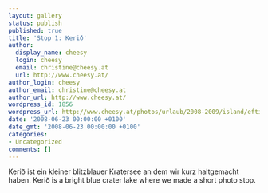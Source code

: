 ```yaml
---
layout: gallery
status: publish
published: true
title: 'Stop 1: Kerið'
author:
  display_name: cheesy
  login: cheesy
  email: christine@cheesy.at
  url: http://www.cheesy.at/
author_login: cheesy
author_email: christine@cheesy.at
author_url: http://www.cheesy.at/
wordpress_id: 1856
wordpress_url: http://www.cheesy.at/photos/urlaub/2008-2009/island/eftidalur-reykjavik/kerid/
date: '2008-06-23 00:00:00 +0100'
date_gmt: '2008-06-23 00:00:00 +0100'
categories:
- Uncategorized
comments: []
---
```

<!--:de-->Kerið ist ein kleiner blitzblauer Kratersee an dem wir kurz haltgemacht haben.
<!--:--><!--:en-->Kerið is a bright blue crater lake where we made a short photo stop.
<!--:-->

